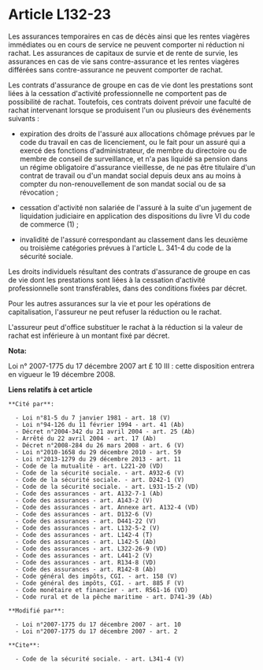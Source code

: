 # Article L132-23

Les assurances temporaires en cas de décès ainsi que les rentes viagères immédiates ou en cours de service ne peuvent
comporter ni réduction ni rachat. Les assurances de capitaux de survie et de rente de survie, les assurances en cas de vie
sans contre-assurance et les rentes viagères différées sans contre-assurance ne peuvent comporter de rachat. 

Les contrats d'assurance de groupe en cas de vie dont les prestations sont liées à la cessation d'activité professionnelle ne
comportent pas de possibilité de rachat. Toutefois, ces contrats doivent prévoir une faculté de rachat intervenant lorsque se
produisent l'un ou plusieurs des événements suivants :

- expiration des droits de l'assuré aux allocations chômage prévues par le code du travail en cas de licenciement, ou le fait
pour un assuré qui a exercé des fonctions d'administrateur, de membre du directoire ou de membre de conseil de surveillance,
et n'a pas liquidé sa pension dans un régime obligatoire d'assurance vieillesse, de ne pas être titulaire d'un contrat de
travail ou d'un mandat social depuis deux ans au moins à compter du non-renouvellement de son mandat social ou de sa
révocation ;

- cessation d'activité non salariée de l'assuré à la suite d'un jugement de liquidation judiciaire en application des
dispositions du livre VI du code de commerce (1) ;

- invalidité de l'assuré correspondant au classement dans les deuxième ou troisième catégories prévues à l'article L. 341-4
du code de la sécurité sociale.

Les droits individuels résultant des contrats d'assurance de groupe en cas de vie dont les prestations sont liées à la
cessation d'activité professionnelle sont transférables, dans des conditions fixées par décret. 

Pour les autres assurances sur la vie et pour les opérations de capitalisation, l'assureur ne peut refuser la réduction ou le
rachat. 

L'assureur peut d'office substituer le rachat à la réduction si la valeur de rachat est inférieure à un montant fixé par
décret.

**Nota:**

Loi n° 2007-1775 du 17 décembre 2007 art £ 10 III : cette disposition entrera en vigueur le 19 décembre 2008.

**Liens relatifs à cet article**

	**Cité par**:

	  - Loi n°81-5 du 7 janvier 1981 - art. 18 (V)
	  - Loi n°94-126 du 11 février 1994 - art. 41 (Ab)
	  - Décret n°2004-342 du 21 avril 2004 - art. 25 (Ab)
	  - Arrêté du 22 avril 2004 - art. 17 (Ab)
	  - Décret n°2008-284 du 26 mars 2008 - art. 6 (V)
	  - Loi n°2010-1658 du 29 décembre 2010 - art. 59
	  - Loi n°2013-1279 du 29 décembre 2013 - art. 11
	  - Code de la mutualité - art. L221-20 (VD)
	  - Code de la sécurité sociale. - art. A932-6 (V)
	  - Code de la sécurité sociale. - art. D242-1 (V)
	  - Code de la sécurité sociale. - art. L931-15-2 (VD)
	  - Code des assurances - art. A132-7-1 (Ab)
	  - Code des assurances - art. A143-2 (V)
	  - Code des assurances - art. Annexe art. A132-4 (VD)
	  - Code des assurances - art. D132-6 (V)
	  - Code des assurances - art. D441-22 (V)
	  - Code des assurances - art. L132-5-2 (V)
	  - Code des assurances - art. L142-4 (T)
	  - Code des assurances - art. L142-5 (Ab)
	  - Code des assurances - art. L322-26-9 (VD)
	  - Code des assurances - art. L441-2 (V)
	  - Code des assurances - art. R134-8 (VD)
	  - Code des assurances - art. R142-8 (Ab)
	  - Code général des impôts, CGI. - art. 158 (V)
	  - Code général des impôts, CGI. - art. 885 F (V)
	  - Code monétaire et financier - art. R561-16 (VD)
	  - Code rural et de la pêche maritime - art. D741-39 (Ab)

	**Modifié par**:

	  - Loi n°2007-1775 du 17 décembre 2007 - art. 10
	  - Loi n°2007-1775 du 17 décembre 2007 - art. 2

	**Cite**:

	  - Code de la sécurité sociale. - art. L341-4 (V)
